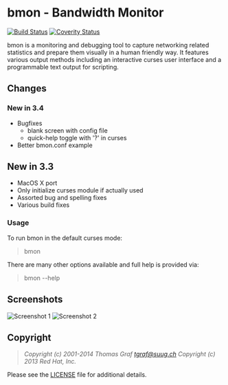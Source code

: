 # bmon - Bandwidth Monitor

[![Build Status](https://travis-ci.org/tgraf/bmon.svg?branch=master)](https://travis-ci.org/tgraf/bmon)
[![Coverity Status](https://scan.coverity.com/projects/2864/badge.svg)](https://scan.coverity.com/projects/2864)

bmon is a monitoring and debugging tool to capture networking related
statistics and prepare them visually in a human friendly way. It
features various output methods including an interactive curses user
interface and a programmable text output for scripting.

## Changes

### New in 3.4
 * Bugfixes
   * blank screen with config file
   * quick-help toggle with '?' in curses
 * Better bmon.conf example

## New in 3.3
 * MacOS X port
 * Only initialize curses module if actually used
 * Assorted bug and spelling fixes
 * Various build fixes

### Usage

To run bmon in the default curses mode:

> bmon

There are many other options available and full help is
provided via:

> bmon --help

## Screenshots

![Screenshot 1](https://github.com/tgraf/bmon/raw/gh-pages/images/shot1.png)
![Screenshot 2](https://github.com/tgraf/bmon/raw/gh-pages/images/shot2.png)

## Copyright

> *Copyright (c) 2001-2014 Thomas Graf <tgraf@suug.ch>
> Copyright (c) 2013 Red Hat, Inc.*

Please see the [LICENSE](https://github.com/tgraf/bmon/blob/master/LICENSE)
file for additional details.

